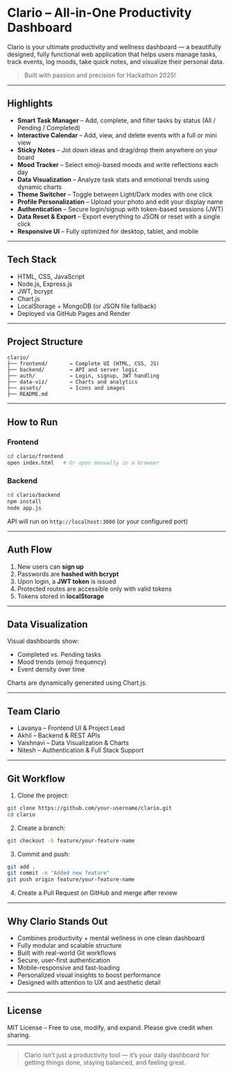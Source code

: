 # Clario – All-in-One Productivity Dashboard

Clario is your ultimate productivity and wellness dashboard — a beautifully designed, fully functional web application that helps users manage tasks, track events, log moods, take quick notes, and visualize their personal data.

> Built with passion and precision for Hackathon 2025!

---

## Highlights

- **Smart Task Manager** – Add, complete, and filter tasks by status (All / Pending / Completed)
- **Interactive Calendar** – Add, view, and delete events with a full or mini view
- **Sticky Notes** – Jot down ideas and drag/drop them anywhere on your board
- **Mood Tracker** – Select emoji-based moods and write reflections each day
- **Data Visualization** – Analyze task stats and emotional trends using dynamic charts
- **Theme Switcher** – Toggle between Light/Dark modes with one click
- **Profile Personalization** – Upload your photo and edit your display name
- **Authentication** – Secure login/signup with token-based sessions (JWT)
- **Data Reset & Export** – Export everything to JSON or reset with a single click
- **Responsive UI** – Fully optimized for desktop, tablet, and mobile

---

## Tech Stack

- HTML, CSS, JavaScript
- Node.js, Express.js
- JWT, bcrypt
- Chart.js
- LocalStorage + MongoDB (or JSON file fallback)
- Deployed via GitHub Pages and Render

---

## Project Structure

```
clario/
├── frontend/       → Complete UI (HTML, CSS, JS)
├── backend/        → API and server logic
├── auth/           → Login, signup, JWT handling
├── data-viz/       → Charts and analytics
├── assets/         → Icons and images
├── README.md
```

---

## How to Run

### Frontend

```bash
cd clario/frontend
open index.html   # Or open manually in a browser
```

### Backend

```bash
cd clario/backend
npm install
node app.js
```

API will run on `http://localhost:3000` (or your configured port)

---

## Auth Flow

1. New users can **sign up**
2. Passwords are **hashed with bcrypt**
3. Upon login, a **JWT token** is issued
4. Protected routes are accessible only with valid tokens
5. Tokens stored in **localStorage**

---

## Data Visualization

Visual dashboards show:

- Completed vs. Pending tasks
- Mood trends (emoji frequency)
- Event density over time

Charts are dynamically generated using Chart.js.

---

## Team Clario

- Lavanya – Frontend UI & Project Lead
- Akhil – Backend & REST APIs
- Vaishnavi – Data Visualization & Charts
- Nitesh – Authentication & Full Stack Support

---

## Git Workflow

1. Clone the project:

```bash
git clone https://github.com/your-username/clario.git
cd clario
```

2. Create a branch:

```bash
git checkout -b feature/your-feature-name
```

3. Commit and push:

```bash
git add .
git commit -m "Added new feature"
git push origin feature/your-feature-name
```

4. Create a Pull Request on GitHub and merge after review

---

## Why Clario Stands Out

- Combines productivity + mental wellness in one clean dashboard
- Fully modular and scalable structure
- Built with real-world Git workflows
- Secure, user-first authentication
- Mobile-responsive and fast-loading
- Personalized visual insights to boost performance
- Designed with attention to UX and aesthetic detail

---

## License

MIT License – Free to use, modify, and expand. Please give credit when sharing.

---

> Clario isn’t just a productivity tool — it’s your daily dashboard for getting things done, staying balanced, and feeling great.

